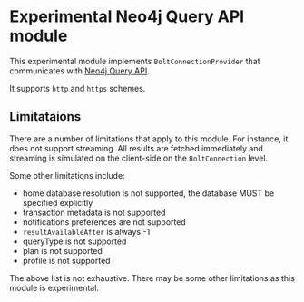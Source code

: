 # Experimental Neo4j Query API module

This experimental module implements `BoltConnectionProvider` that communicates with [Neo4j Query API](https://neo4j.com/docs/query-api/current/).

It supports `http` and `https` schemes.

## Limitataions

There are a number of limitations that apply to this module. For instance, it does not support streaming. All results are
fetched immediately and streaming is simulated on the client-side on the `BoltConnection` level.

Some other limitations include:
- home database resolution is not supported, the database MUST be specified explicitly
- transaction metadata is not supported
- notifications preferences are not supported
- `resultAvailableAfter` is always -1
- queryType is not supported
- plan is not supported
- profile is not supported

The above list is not exhaustive. There may be some other limitations as this module is experimental.
